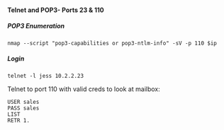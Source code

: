 #### Telnet and POP3- Ports 23 & 110

##### POP3 Enumeration
````
nmap --script "pop3-capabilities or pop3-ntlm-info" -sV -p 110 $ip
````

##### Login
````
telnet -l jess 10.2.2.23
````

Telnet to port 110 with valid creds to look at mailbox:

````
USER sales
PASS sales
LIST
RETR 1.
````